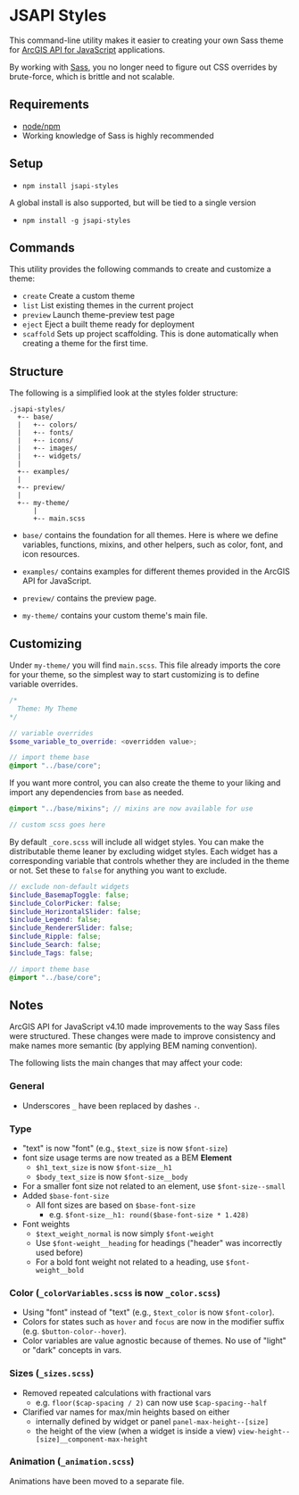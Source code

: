 # JSAPI Styles

This command-line utility makes it easier to creating your own Sass theme for [ArcGIS API for JavaScript](https://developers.arcgis.com/javascript/) applications.

By working with [Sass](http://sass-lang.com), you no longer need to figure out CSS overrides by brute-force, which is brittle and not scalable.

## Requirements

- [node/npm](https://nodejs.org/)
- Working knowledge of Sass is highly recommended

## Setup

- `npm install jsapi-styles`

A global install is also supported, but will be tied to a single version

- `npm install -g jsapi-styles`

## Commands

This utility provides the following commands to create and customize a theme:

- `create` Create a custom theme
- `list` List existing themes in the current project
- `preview` Launch theme-preview test page
- `eject` Eject a built theme ready for deployment
- `scaffold` Sets up project scaffolding. This is done automatically when creating a theme for the first time.

## Structure

The following is a simplified look at the styles folder structure:

```
.jsapi-styles/
  +-- base/
  |   +-- colors/
  |   +-- fonts/
  |   +-- icons/
  |   +-- images/
  |   +-- widgets/
  |
  +-- examples/
  |
  +-- preview/
  |
  +-- my-theme/
      |
      +-- main.scss
```

- `base/` contains the foundation for all themes. Here is where we define variables, functions, mixins, and other helpers, such as color, font, and icon resources.

- `examples/` contains examples for different themes provided in the ArcGIS API for JavaScript.

- `preview/` contains the preview page.

- `my-theme/` contains your custom theme's main file.

## Customizing

Under `my-theme/` you will find `main.scss`. This file already imports the core for your theme, so the simplest way to start customizing is to define variable overrides.

```scss
/*
  Theme: My Theme
*/

// variable overrides
$some_variable_to_override: <overridden value>;

// import theme base
@import "../base/core";
```

If you want more control, you can also create the theme to your liking and import any dependencies from `base` as needed.

```scss
@import "../base/mixins"; // mixins are now available for use

// custom scss goes here
```

By default `_core.scss` will include all widget styles. You can make the distributable theme leaner by excluding widget styles. Each widget has a corresponding variable that controls whether they are included in the theme or not. Set these to `false` for anything you want to exclude.

```scss
// exclude non-default widgets
$include_BasemapToggle: false;
$include_ColorPicker: false;
$include_HorizontalSlider: false;
$include_Legend: false;
$include_RendererSlider: false;
$include_Ripple: false;
$include_Search: false;
$include_Tags: false;

// import theme base
@import "../base/core";
```

## Notes

ArcGIS API for JavaScript v4.10 made improvements to the way Sass files were structured. These changes were made to improve consistency and make names more semantic (by applying BEM naming convention).

The following lists the main changes that may affect your code:

### General

- Underscores `_` have been replaced by dashes `-`.

### Type

- "text" is now "font" (e.g., `$text_size` is now `$font-size`)
- font size usage terms are now treated as a BEM **Element**
  - `$h1_text_size` is now `$font-size__h1`
  - `$body_text_size` is now `$font-size__body`
- For a smaller font size not related to an element, use `$font-size--small`
- Added `$base-font-size`
  - All font sizes are based on `$base-font-size`
    - e.g. `$font-size__h1: round($base-font-size * 1.428)`
- Font weights
  - `$text_weight_normal` is now simply `$font-weight`
  - Use `$font-weight__heading` for headings ("header" was incorrectly used before)
  - For a bold font weight not related to a heading, use `$font-weight__bold`

### Color (`_colorVariables.scss` is now `_color.scss`)

- Using "font" instead of "text" (e.g., `$text_color` is now `$font-color`).
- Colors for states such as `hover` and `focus` are now in the modifier suffix (e.g. `$button-color--hover`).
- Color variables are value agnostic because of themes. No use of "light" or "dark" concepts in vars.

### Sizes (`_sizes.scss`)

- Removed repeated calculations with fractional vars
  - e.g. `floor($cap-spacing / 2)` can now use `$cap-spacing--half`
- Clarified var names for max/min heights based on either
  - internally defined by widget or panel `panel-max-height--[size]`
  - the height of the view (when a widget is inside a view) `view-height--[size]__component-max-height`

### Animation (`_animation.scss`)

Animations have been moved to a separate file.
